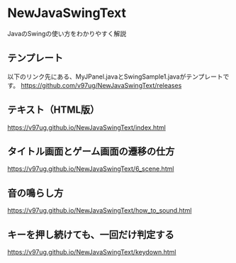 # NewJavaSwingText
JavaのSwingの使い方をわかりやすく解説

## テンプレート
以下のリンク先にある、MyJPanel.javaとSwingSample1.javaがテンプレートです。
https://github.com/v97ug/NewJavaSwingText/releases

## テキスト（HTML版）

https://v97ug.github.io/NewJavaSwingText/index.html

## タイトル画面とゲーム画面の遷移の仕方

https://v97ug.github.io/NewJavaSwingText/6_scene.html

## 音の鳴らし方

https://v97ug.github.io/NewJavaSwingText/how_to_sound.html

## キーを押し続けても、一回だけ判定する

https://v97ug.github.io/NewJavaSwingText/keydown.html
